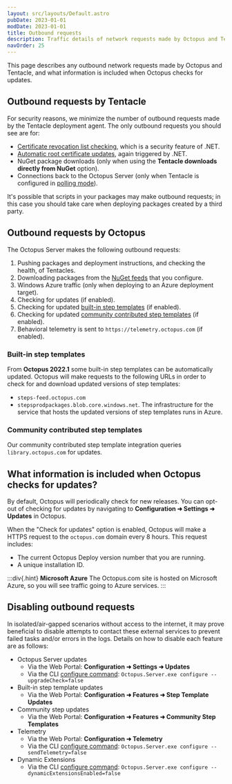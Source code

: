 ```yaml
---
layout: src/layouts/Default.astro
pubDate: 2023-01-01
modDate: 2023-01-01
title: Outbound requests
description: Traffic details of network requests made by Octopus and Tentacle, and what information is included when Octopus checks for updates.
navOrder: 25
---
```


This page describes any outbound network requests made by Octopus and Tentacle, and what information is included when Octopus checks for updates.

## Outbound requests by Tentacle

For security reasons, we minimize the number of outbound requests made by the Tentacle deployment agent. The only outbound requests you should see are for:

- [Certificate revocation list checking](http://en.wikipedia.org/wiki/Revocation_list), which is a security feature of .NET.
- [Automatic root certificate updates](https://help.octopus.com/t/crl-ocsp-lookups-and-akamai-url-hits-from-octopus-and-tentacles/4854/3), again triggered by .NET.
- NuGet package downloads (only when using the **Tentacle downloads directly from NuGet** option).
- Connections back to the Octopus Server (only when Tentacle is configured in [polling mode](/docs/infrastructure/deployment-targets/tentacle/tentacle-communication/#polling-tentacles)).

It's possible that scripts in your packages may make outbound requests; in this case you should take care when deploying packages created by a third party.

## Outbound requests by Octopus

The Octopus Server makes the following outbound requests:

1. Pushing packages and deployment instructions, and checking the health, of Tentacles.
2. Downloading packages from the [NuGet feeds](/docs/packaging-applications/package-repositories) that you configure.
3. Windows Azure traffic (only when deploying to an Azure deployment target).
4. Checking for updates (if enabled).
5. Checking for updated [built-in step templates](/docs/projects/built-in-step-templates) (if enabled).
6. Checking for updated [community contributed step templates](/docs/projects/community-step-templates) (if enabled).
7. Behavioral telemetry is sent to `https://telemetry.octopus.com` (if enabled).

### Built-in step templates

From **Octopus 2022.1** some built-in step templates can be automatically updated. Octopus will make requests to the following URLs in order to check for and download updated versions of step templates:

- `steps-feed.octopus.com`
- `stepsprodpackages.blob.core.windows.net`. The infrastructure for the service that hosts the updated versions of step templates runs in Azure.

### Community contributed step templates

Our community contributed step template integration queries `library.octopus.com` for updates.

## What information is included when Octopus checks for updates?

By default, Octopus will periodically check for new releases. You can opt-out of checking for updates by navigating to **Configuration ➜ Settings ➜ Updates** in Octopus.

When the "Check for updates" option is enabled, Octopus will make a HTTPS request to the `octopus.com` domain every 8 hours. This request includes:

- The current Octopus Deploy version number that you are running.
- A unique installation ID.

:::div{.hint}
**Microsoft Azure**
The Octopus.com site is hosted on Microsoft Azure, so you will see traffic going to Azure services.
:::

## Disabling outbound requests

In isolated/air-gapped scenarios without access to the internet, it may prove beneficial to disable attempts to contact these external services to prevent failed tasks and/or errors in the logs. Details on how to disable each feature are as follows:

- Octopus Server updates
  - Via the Web Portal: **Configuration ➜ Settings ➜ Updates**
  - Via the CLI [configure command](/docs/octopus-rest-api/octopus.server.exe-command-line/configure): `Octopus.Server.exe configure --upgradeCheck=false`
- Built-in step template updates
  - Via the Web Portal: **Configuration ➜ Features ➜ Step Template Updates**
- Community step updates
  - Via the Web Portal: **Configuration ➜ Features ➜ Community Step Templates**
- Telemetry
  - Via the Web Portal: **Configuration ➜ Telemetry**
  - Via the CLI [configure command](/docs/octopus-rest-api/octopus.server.exe-command-line/configure): `Octopus.Server.exe configure --sendTelemetry=false`
- Dynamic Extensions
  - Via the CLI [configure command](/docs/octopus-rest-api/octopus.server.exe-command-line/configure): `Octopus.Server.exe configure --dynamicExtensionsEnabled=false`
